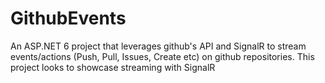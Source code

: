 # GithubEvents
An ASP.NET 6 project that leverages github's API and SignalR to stream events/actions (Push, Pull, Issues, Create etc) on github repositories.
This project looks to showcase streaming with SignalR
